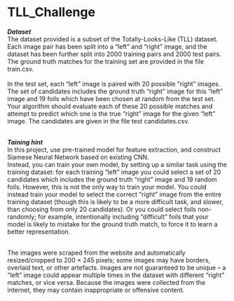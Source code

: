 # TLL_Challenge<br>

***Dataset***<br>
The dataset provided is a subset of the Totally-Looks-Like (TLL) dataset. Each image pair has been
split into a “left” and “right” image, and the dataset has been further split into 2000 training pairs and
2000 test pairs. The ground truth matches for the training set are provided in the file train.csv. <br><br>
In the test set, each “left” image is paired with 20 possible “right” images. The set of candidates includes the ground truth “right” image for this “left” image and 19 foils which have been chosen
at random from the test set. Your algorithm should evaluate each of these 20 possible matches and
attempt to predict which one is the true “right” image for the given “left” image. The candidates are
given in the file test candidates.csv. <br><br>

***Taining hint***<br>
In this project, use pre-trained model for feature extraction, and construct Siamese Neural Network based on existing CNN.<br> 
Instead, you can train your own model, by setting up a similar task using the training dataset: for each training
“left” image you could select a set of 20 candidates which includes the ground truth “right” image
and 19 random foils. However, this is not the only way to train your model. You could instead train
your model to select the correct “right” image from the entire training dataset (though this is likely
to be a more difficult task, and slower, than choosing from only 20 candidates). Or you could select
foils non-randomly; for example, intentionally including “difficult” foils that your model is likely to
mistake for the ground truth match, to force it to learn a better representation.<br><br>

The images were scraped from the website and automatically resized/cropped to 200 × 245 pixels;
some images may have borders, overlaid text, or other artefacts. Images are not guaranteed to be
unique – a “left” image could appear multiple times in the dataset with different “right” matches, or
vice versa. Because the images were collected from the internet, they may contain inappropriate or
offensive content.

